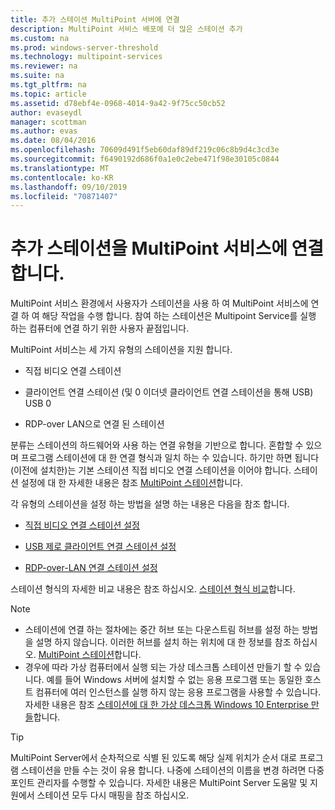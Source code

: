 ```yaml
---
title: 추가 스테이션 MultiPoint 서버에 연결
description: MultiPoint 서비스 배포에 더 많은 스테이션 추가
ms.custom: na
ms.prod: windows-server-threshold
ms.technology: multipoint-services
ms.reviewer: na
ms.suite: na
ms.tgt_pltfrm: na
ms.topic: article
ms.assetid: d78ebf4e-0968-4014-9a42-9f75cc50cb52
author: evaseydl
manager: scottman
ms.author: evas
ms.date: 08/04/2016
ms.openlocfilehash: 70609d491f5eb60daf89df219c06c8b9d4c3cd3e
ms.sourcegitcommit: f6490192d686f0a1e0c2ebe471f98e30105c0844
ms.translationtype: MT
ms.contentlocale: ko-KR
ms.lasthandoff: 09/10/2019
ms.locfileid: "70871407"
---
```

# <a name="attach-additional-stations-to-multipoint-services"></a>추가 스테이션을 MultiPoint 서비스에 연결 합니다.
MultiPoint 서비스 환경에서 사용자가 스테이션을 사용 하 여 MultiPoint 서비스에 연결 하 여 해당 작업을 수행 합니다. 참여 하는 스테이션은 Multipoint Service를 실행 하는 컴퓨터에 연결 하기 위한 사용자 끝점입니다.  
  
MultiPoint 서비스는 세 가지 유형의 스테이션을 지원 합니다.  
  
-   직접 비디오 연결 스테이션  
  
-   클라이언트 연결 스테이션 (및 0 이더넷 클라이언트 연결 스테이션을 통해 USB) USB 0  
  
-   RDP-over LAN으로 연결 된 스테이션  
  
분류는 스테이션의 하드웨어와 사용 하는 연결 유형을 기반으로 합니다. 혼합할 수 있으며 프로그램 스테이션에 대 한 연결 형식과 일치 하는 수 있습니다. 하기만 하면 됩니다 (이전에 설치한)는 기본 스테이션 직접 비디오 연결 스테이션을 이어야 합니다. 스테이션 설정에 대 한 자세한 내용은 참조 [MultiPoint 스테이션](MultiPoint-services-Stations.md)합니다.  
  
각 유형의 스테이션을 설정 하는 방법을 설명 하는 내용은 다음을 참조 합니다.  
  
-   [직접 비디오 연결 스테이션 설정](Set-up-a-direct-video-connected-station-in-MultiPoint-services.md)  
  
-   [USB 제로 클라이언트 연결 스테이션 설정](Set-up-a-USB-zero-client-connected-station-in-MultiPoint-services.md)  
  
-   [RDP-over-LAN 연결 스테이션 설정](Set-up-an-RDP-over-LAN-connected-station-in-MultiPoint-services.md)  
  
스테이션 형식의 자세한 비교 내용은 참조 하십시오. [스테이션 형식 비교](multipoint-services-stations.md#BKMK_StationTypeComparison)합니다.  
  
> [!NOTE]  
> -   스테이션에 연결 하는 절차에는 중간 허브 또는 다운스트림 허브를 설정 하는 방법을 설명 하지 않습니다. 이러한 허브를 설치 하는 위치에 대 한 정보를 참조 하십시오. [MultiPoint 스테이션](MultiPoint-services-Stations.md)합니다.  
> -   경우에 따라 가상 컴퓨터에서 실행 되는 가상 데스크톱 스테이션 만들기 할 수 있습니다. 예를 들어 Windows 서버에 설치할 수 없는 응용 프로그램 또는 동일한 호스트 컴퓨터에 여러 인스턴스를 실행 하지 않는 응용 프로그램을 사용할 수 있습니다. 자세한 내용은 참조 [스테이션에 대 한 가상 데스크톱 Windows 10 Enterprise 만들](Create-Windows-10-Enterprise-virtual-desktops-for-stations.md)합니다.  
  
> [!TIP]  
> MultiPoint Server에서 순차적으로 식별 된 있도록 해당 실제 위치가 순서 대로 프로그램 스테이션을 만들 수는 것이 유용 합니다. 나중에 스테이션의 이름을 변경 하려면 다중 포인트 관리자를 수행할 수 있습니다. 자세한 내용은 MultiPoint Server 도움말 및 지원에서 스테이션 모두 다시 매핑을 참조 하십시오.
